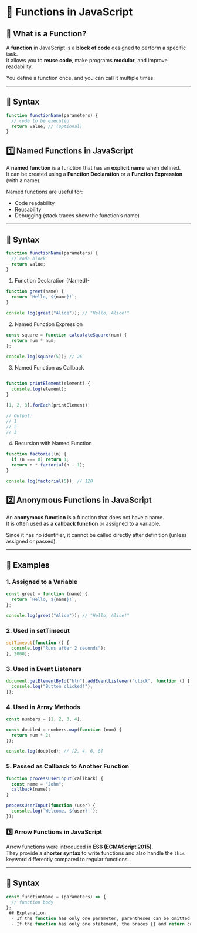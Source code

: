 # 📘 Functions in JavaScript

## 🔹 What is a Function?
A **function** in JavaScript is a **block of code** designed to perform a specific task.  
It allows you to **reuse code**, make programs **modular**, and improve readability.  

You define a function once, and you can call it multiple times.

---

## 🔹 Syntax
```js
function functionName(parameters) {
  // code to be executed
  return value; // (optional)
}
```
## 1️⃣ Named Functions in JavaScript
A **named function** is a function that has an **explicit name** when defined.  
It can be created using a **Function Declaration** or a **Function Expression** (with a name).  

Named functions are useful for:
- Code readability  
- Reusability  
- Debugging (stack traces show the function’s name)  

---

## 🔹 Syntax
```js
function functionName(parameters) {
  // code block
  return value;
}
```
1. Function Declaration (Named)-
```js
function greet(name) {
  return `Hello, ${name}!`;
}

console.log(greet("Alice")); // "Hello, Alice!"
```
2. Named Function Expression
```js
const square = function calculateSquare(num) {
  return num * num;
};

console.log(square(5)); // 25
```
3. Named Function as Callback
```js

function printElement(element) {
  console.log(element);
}

[1, 2, 3].forEach(printElement);

// Output:
// 1
// 2
// 3

```
4. Recursion with Named Function
```js
function factorial(n) {
  if (n === 0) return 1;
  return n * factorial(n - 1);
}

console.log(factorial(5)); // 120
```
## 2️⃣ Anonymous Functions in JavaScript

An **anonymous function** is a function that does not have a name.  
It is often used as a **callback function** or assigned to a variable.  

Since it has no identifier, it cannot be called directly after definition (unless assigned or passed).

---

## 🔹 Examples

### 1. Assigned to a Variable
```js
const greet = function (name) {
  return `Hello, ${name}!`;
};

console.log(greet("Alice")); // "Hello, Alice!"
```
### 2. Used in setTimeout
```js
setTimeout(function () {
  console.log("Runs after 2 seconds");
}, 2000);

```
### 3. Used in Event Listeners
```js
document.getElementById("btn").addEventListener("click", function () {
  console.log("Button clicked!");
});

```
### 4. Used in Array Methods
```js
const numbers = [1, 2, 3, 4];

const doubled = numbers.map(function (num) {
  return num * 2;
});

console.log(doubled); // [2, 4, 6, 8]

```
### 5. Passed as Callback to Another Function
```js
function processUserInput(callback) {
  const name = "John";
  callback(name);
}

processUserInput(function (user) {
  console.log(`Welcome, ${user}!`);
});

```

### 3️⃣ Arrow Functions in JavaScript  

Arrow functions were introduced in **ES6 (ECMAScript 2015)**.  
They provide a **shorter syntax** to write functions and also handle the `this` keyword differently compared to regular functions.  

---

## 🔹 Syntax  

```js
const functionName = (parameters) => {
  // function body
};
 ## Explanation
  - If the function has only one parameter, parentheses can be omitted.
  - If the function has only one statement, the braces {} and return can be omitted.